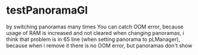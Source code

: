 # testPanoramaGl

by switching panoramas many times You can catch OOM error, because usage of RAM is increased and not cleared when changing panoramas,
i think that problem is in 65 line (when setting panorama to pLManager), because when i remove it there is no OOM error, but panoramas don't show
